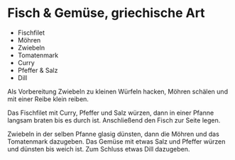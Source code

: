 # Fisch & Gemüse, griechische Art

* Fischfilet
* Möhren
* Zwiebeln
* Tomatenmark
* Curry
* Pfeffer & Salz
* Dill

Als Vorbereitung Zwiebeln zu kleinen Würfeln hacken, Möhren schälen und mit einer Reibe klein reiben.

Das Fischfilet mit Curry, Pfeffer und Salz würzen, dann in einer Pfanne langsam braten bis es durch ist. Anschließend den Fisch zur Seite legen.

Zwiebeln in der selben Pfanne glasig dünsten, dann die Möhren und das Tomatenmark dazugeben. Das Gemüse mit etwas Salz und Pfeffer würzen und dünsten bis weich ist. Zum Schluss etwas Dill dazugeben.